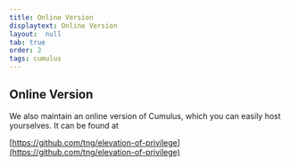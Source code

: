 ```yaml
---
title: Online Version
displaytext: Online Version
layout:  null
tab: true
order: 2
tags: cumulus
---
```


## Online Version

We also maintain an online version of Cumulus, which you can easily host yourselves.
It can be found at

[https://github.com/tng/elevation-of-privilege](https://github.com/tng/elevation-of-privilege)
